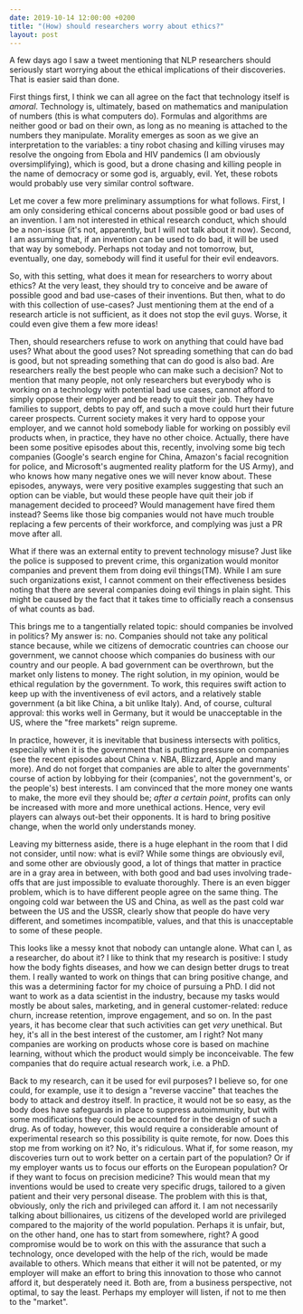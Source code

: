 ```yaml
---
date: 2019-10-14 12:00:00 +0200
title: "(How) should researchers worry about ethics?"
layout: post
---
```


A few days ago I saw a tweet mentioning that NLP researchers should seriously
start worrying about the ethical implications of their discoveries. That is
easier said than done.

First things first, I think we can all agree on the fact that technology itself
is _amoral_. Technology is, ultimately, based on mathematics and manipulation of
numbers (this is what computers do). Formulas and algorithms are neither good or
bad on their own, as long as no meaning is attached to the numbers they
manipulate. Morality emerges as soon as we give an interpretation to the
variables: a tiny robot chasing and killing viruses may resolve the ongoing from
Ebola and HIV pandemics (I am obviously oversimplifying), which is good, but a
drone chasing and killing people in the name of democracy or some god is,
arguably, evil. Yet, these robots would probably use very similar control
software.

Let me cover a few more preliminary assumptions for what follows. First, I am
only considering ethical concerns about possible good or bad uses of an
invention. I am not interested in ethical research conduct, which should be a
non-issue (it's not, apparently, but I will not talk about it now). Second, I am
assuming that, if an invention can be used to do bad, it will be used that way
by somebody. Perhaps not today and not tomorrow, but, eventually, one day,
somebody will find it useful for their evil endeavors.

So, with this setting, what does it mean for researchers to worry about ethics?
At the very least, they should try to conceive and be aware of possible good and
bad use-cases of their inventions. But then, what to do with this collection of
use-cases? Just mentioning them at the end of a research article is not
sufficient, as it does not stop the evil guys. Worse, it could even give them a
few more ideas!

Then, should researchers refuse to work on anything that could have bad uses?
What about the good uses? Not spreading something that can do bad is good, but
not spreading something that can do good is also bad. Are researchers really the
best people who can make such a decision? Not to mention that many people, not
only researchers but everybody who is working on a technology with potential bad
use cases, cannot afford to simply oppose their employer and be ready to quit
their job. They have families to support, debts to pay off, and such a move
could hurt their future career prospects. Current society makes it very hard to
oppose your employer, and we cannot hold somebody liable for working on possibly
evil products when, in practice, they have no other choice. Actually, there have
been some positive episodes about this, recently, involving some big tech
companies (Google's search engine for China, Amazon's facial recognition for
police, and Microsoft's augmented reality platform for the US Army), and who
knows how many negative ones we will never know about. These episodes, anyways,
were very positive examples suggesting that such an option can be viable, but
would these people have quit their job if management decided to proceed? Would
management have fired them instead? Seems like those big companies would not
have much trouble replacing a few percents of their workforce, and complying was
just a PR move after all.

What if there was an external entity to prevent technology misuse? Just like the
police is supposed to prevent crime, this organization would monitor companies
and prevent them from doing evil things(TM). While I am sure such organizations
exist, I cannot comment on their effectiveness besides noting that there are
several companies doing evil things in plain sight. This might be caused by the
fact that it takes time to officially reach a consensus of what counts as bad.

This brings me to a tangentially related topic: should companies be involved in
politics? My answer is: no. Companies should not take any political stance
because, while we citizens of democratic countries can choose our government, we
cannot choose which companies do business with our country and our people. A bad
government can be overthrown, but the market only listens to money. The right
solution, in my opinion, would be ethical regulation by the government. To work,
this requires swift action to keep up with the inventiveness of evil actors, and
a relatively stable government (a bit like China, a bit unlike Italy). And, of
course, cultural approval: this works well in Germany, but it would be
unacceptable in the US, where the "free markets" reign supreme.

In practice, however, it is inevitable that business intersects with politics,
especially when it is the government that is putting pressure on companies (see
the recent episodes about China v. NBA, Blizzard, Apple and many more). And do
not forget that companies are able to alter the governments' course of action by
lobbying for their (companies', not the government's, or the people's) best
interests. I am convinced that the more money one wants to make, the more evil
they should be; _after a certain point_, profits can only be increased with more
and more unethical actions. Hence, very evil players can always out-bet their
opponents. It is hard to bring positive change, when the world only understands
money.

Leaving my bitterness aside, there is a huge elephant in the room that I did not
consider, until now: what is evil? While some things are obviously evil, and
some other are obviously good, a lot of things that matter in practice are in a
gray area in between, with both good and bad uses involving trade-offs that are
just impossible to evaluate thoroughly. There is an even bigger problem, which
is to have different people agree on the same thing. The ongoing cold war
between the US and China, as well as the past cold war between the US and the
USSR, clearly show that people do have very different, and sometimes
incompatible, values, and that this is unacceptable to some of these people.

This looks like a messy knot that nobody can untangle alone. What can I, as a
researcher, do about it? I like to think that my research is positive: I study
how the body fights diseases, and how we can design better drugs to treat them.
I really wanted to work on things that can bring positive change, and this was a
determining factor for my choice of pursuing a PhD. I did not want to work as a
data scientist in the industry, because my tasks would mostly be about sales,
marketing, and in general customer-related: reduce churn, increase retention,
improve engagement, and so on. In the past years, it has become clear that such
activities can get _very_ unethical. But hey, it's all in the best interest of
the customer, am I right? Not many companies are working on products whose core
is based on machine learning, without which the product would simply be
inconceivable. The few companies that do require actual research work, i.e. a
PhD.

Back to my research, can it be used for evil purposes? I believe so, for one
could, for example, use it to design a "reverse vaccine" that teaches the body
to attack and destroy itself. In practice, it would not be so easy, as the body
does have safeguards in place to suppress autoimmunity, but with some
modifications they could be accounted for in the design of such a drug. As of
today, however, this would require a considerable amount of experimental
research so this possibility is quite remote, for now. Does this stop me from
working on it? No, it's ridiculous. What if, for some reason, my discoveries
turn out to work better on a certain part of the population? Or if my employer
wants us to focus our efforts on the European population? Or if they want to
focus on precision medicine? This would mean that my inventions would be used to
create very specific drugs, tailored to a given patient and their very personal
disease. The problem with this is that, obviously, only the rich and privileged
can afford it. I am not necessarily talking about billionaires, us citizens of
the developed world are privileged compared to the majority of the world
population. Perhaps it is unfair, but, on the other hand, one has to start from
somewhere, right? A good compromise would be to work on this with the assurance
that such a technology, once developed with the help of the rich, would be made
available to others. Which means that either it will not be patented, or my
employer will make an effort to bring this innovation to those who cannot afford
it, but desperately need it. Both are, from a business perspective, not optimal,
to say the least. Perhaps my employer will listen, if not to me then to the
"market".

